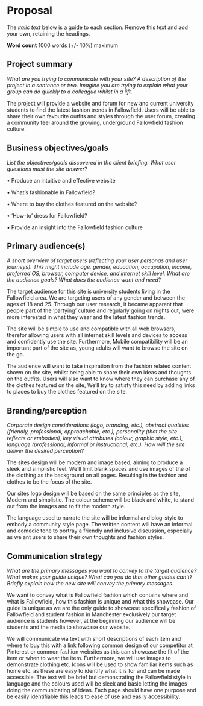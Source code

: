 # Proposal

The _italic text_ below is a guide to each section. Remove this text and add your own, retaining the headings.

**Word count** 1000 words (+/- 10%) maximum

## Project summary

_What are you trying to communicate with your site? A description of the project in a sentence or two. Imagine you are trying to explain what your group can do quickly to a colleague whilst in a lift_.

The project will provide a website and forum for new and current university students to find the latest fashion trends in Fallowfield. Users will be able to share their own favourite outfits and styles through the user forum, creating a community feel around the growing, underground Fallowfield fashion culture.
## Business objectives/goals

_List the objectives/goals discovered in the client briefing. What user questions must the site answer_?

•	Produce an intuitive and effective website 

•	What’s fashionable in Fallowfield?

•	Where to buy the clothes featured on the website?

•	‘How-to’ dress for Fallowfield?

•	Provide an insight into the Fallowfield fashion culture 


## Primary audience(s)

_A short overview of target users (reflecting your user personas and user journeys). This might include age, gender, education, occupation, income, preferred OS, browser, computer device, and internet skill level. What are the audience goals? What does the audience want and need_?

The target audience for this site is university students living in the Fallowfield area. We are targeting users of any gender and between the ages of 18 and 25. Through our user research, it became apparent that people part of the ‘partying’ culture and regularly going on nights out, were more interested in what they wear and the latest fashion trends.

The site will be simple to use and compatible with all web browsers, therefor allowing users with all internet skill levels and devices to access and confidently use the site. Furthermore, Mobile compatibility will be an important part of the site as, young adults will want to browse the site on the go.

The audience will want to take inspiration from the fashion related content shown on the site, whilst being able to share their own ideas and thoughts on the outfits. Users will also want to know where they can purchase any of the clothes featured on the site, We’ll try to satisfy this need by adding links to places to buy the clothes featured on the site. 


## Branding/perception

_Corporate design considerations (logo, branding, etc.), abstract qualities (friendly, professional, approachable, etc.), personality (that the site reflects or embodies), key visual attributes (colour, graphic style, etc.), language (professional, informal or instructional, etc.). How will the site deliver the desired perception_?

The sites design will be modern and image based, aiming to produce a sleek and simplistic feel. We’ll limit blank spaces and use images of the of the clothing as the background on all pages. Resulting in the fashion and clothes to be the focus of the site.

Our sites logo design will be based on the same principles as the site, Modern and simplistic. The colour scheme will be black and white, to stand out from the images and to fit the modern style.

The language used to narrate the site will be informal and blog-style to embody a community style page. The written content will have an informal and comedic tone to portray a friendly and inclusive discussion, especially as we ant users to share their own thoughts and fashion styles. 



## Communication strategy

_What are the primary messages you want to convey to the target audience? What makes your guide unique? What can you do that other guides can&#39;t? Briefly explain how the new site will convey the primary messages_.

We want to convey what is Fallowfield fashion which contains where and what is Fallowfield, how this fashion is unique and what this showcase. Our guide is unique as we are the only guide to showcase specifically fashion of Fallowfield and student fashion in Manchester exclusively our target audience is students however, at the beginning our audience will be students and the media to showcase our website.  

We will communicate via text with short descriptions of each item and where to buy this with a link following common design of our competitor at Pinterest or common fashion websites as this can showcase the fit of the item or when to wear the item. Furthermore, we will use images to demonstrate clothing etc. Icons will be used to show familiar items such as home etc. as these are easy to identify what it is for and can be made accessible. The text will be brief but demonstrating the Fallowfield style in language and the colours used will be sleek and basic letting the images doing the communicating of ideas. Each page should have one purpose and be easily identifiable this leads to ease of use and easily accessibility.  

